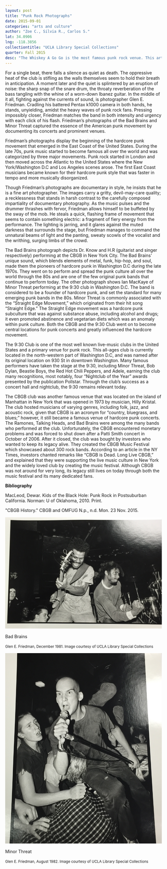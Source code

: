 ```yaml
---
layout: post
title: "Punk Rock Photographs"
date: 2015-09-01
categories: "arts and culture"
author: "Zoe C., Silvia R., Carlos S."
lat: 34.0906
lng: -118.3856
collectiontitle: "UCLA Library Special Collections"
quarter: Fall 2015
desc: "The Whiskey A Go Go is the most famous punk rock venue. This article analyzes photographs from Washington D.C and New York of the Bad Brains and Minor Threat. These two bands had a profound impact on the development of punk culture in Los Angeles."
---
```

For a single beat, there falls a silence as quiet as death. The oppressive heat of the club is stifling as the walls themselves seem to hold their breath in anticipation. A moment later and the quiet is splintered by an eruption of noise: the sharp snap of the snare drum, the throaty reverberation of the bass tangling with the whine of a worn-down Ibanez guitar. In the middle of it all, fighting against the currents of sound, is photographer Glen E. Friedman. Cradling his battered Pentax k1000 camera in both hands, he stands, unyielding, amidst the heavy waves of punk rock fans. Pressing impossibly closer, Friedman matches the band in both intensity and urgency with each click of his flash. Friedman’s photographs of the Bad Brains and Minor Threat captured the essence of the American punk movement by documenting its concerts and prominent venues.

Friedman’s photographs display the beginning of the hardcore punk movement that emerged in the East Coast of the United States. During the late 70s, punk music started to become famous all over the world and was categorized by  three major movements. Punk rock started in London and then moved across the Atlantic to the United States where the New York/Washington D.C and Los Angeles scenes arose. The first East Coast musicians became known for their hardcore punk style that was faster in tempo and more musically disorganized.

Though Friedman’s photographs are documentary in style, he insists that he is a fine art photographer. The images carry a gritty, devil-may-care quality; a recklessness that stands in harsh contrast to the carefully composed impartiality of documentary photography. As the music pulses and the drummer thrashes with fervor, Friedman allows himself to be buffeted by the sway of the mob. He steals a quick, flashing frame of movement that seems to contain something electric: a fragment of fiery energy from the performance. The lighting is jarring, and it glares against the muted darkness that surrounds the stage, but Friedman manages to command the unnatural beams of light and the panting, sweaty scowls of the vocalist and the writhing, surging limbs of the crowd.

The Bad Brains photograph depicts Dr. Know and H.R (guitarist and singer respectively) performing at the CBGB in New York City. The Bad Brains’ unique sound, which blends elements of metal, funk, hip-hop, and soul, made them the pioneers of hardcore punk in Washington D.C during the late 1970s. They went on to perform and spread the punk culture all over the world through the 80s and are one of the few original punk bands that continue to perform today. The other photograph shows Ian MacKaye of Minor Threat performing at the 9:30 club in Washington D.C. The band is considered to be a founder of hardcore punk, and set the standard for many emerging punk bands in the 80s. Minor Threat is commonly associated with the “Straight Edge Movement,” which originated from their hit song “Straight Edge.” The Straight Edge movement was a hardcore punk subculture that was against substance abuse, including alcohol and drugs; it even promoted abstinence and vegetarian diets which was an anomaly within punk culture. Both the CBGB and the 9:30 Club went on to become central locations for punk concerts and greatly influenced the hardcore movement.

The 9:30 Club is one of the most well known live-music clubs in the United States and a primary venue for punk rock. This all-ages club is currently located in the north-western part of Washington D.C, and was named after its original location on 930 St in downtown Washington. Many famous performers have taken the stage at the 9:30, including Minor Threat, Bob Dylan, Beastie Boys, the Red Hot Chili Peppers, and Adele, earning the club many recognitions, most notably, four “Nightclub of the Year” awards presented by the publication Pollstar. Through the club’s success as a concert hall and nightclub, the 9:30 remains relevant today.

The CBGB club was another famous venue that was located on the island of Manhattan in New York that was opened in 1973 by musician, Hilly Kristal. The club hosted musicians of varying genres, including folk, jazz, and acoustic rock, given that CBGB is an acronym for “country, bluegrass, and blues;”  however, it still became a famous venue of hardcore punk concerts. The Ramones, Talking Heads, and Bad Brains were among the many bands who performed at the club. Unfortunately, the CBGB encountered monetary problems and was forced to shut down after a Patti Smith concert in October of 2006. After it closed, the club was bought by investors who wanted to keep its legacy alive. They created the CBGB Music Festival which showcased about 300 rock bands. According to an article in the NY Times, investors chanted remarks like “CBGB is Dead. Long Live CBGB,” and explained that they were supporting the live music culture in New York and the widely loved club by creating the music festival. Although CBGB was not around for very long, its legacy still lives on today through both the music festival and its many dedicated fans.


**Bibliography**

 MacLeod, Dewar. Kids of the Black Hole: Punk Rock in Postsuburban California. Norman: U of 
	Oklahoma, 2010. Print. 

 &quot;CBGB History.&quot; CBGB and OMFUG N.p., n.d. Mon. 23 Nov. 2015.


<img src='../images/punk1.jpg' alt='Dr. Know and H.R of the Bad Brains performing at the CBGB club in New York City'>
<figcaption><p>Bad Brains</p><p><small>Glen E. Friedman, December 1981. Image courtesy of UCLA Library Special Collections</small></p>
<img src='../images/punk2.jpg' alt='Ian Mackeye of Minor Threat performing at the 9:30 club in Washington D.C'>
<figcaption><p>Minor Threat</p><p><small>Glen E. Friedman, August 1982. Image courtesy of UCLA Library Special Collections</small></p>
